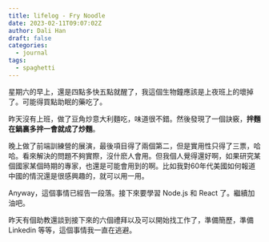 ```yaml
---
title: lifelog - Fry Noodle
date: 2023-02-11T09:07:02Z
author: Dali Han
draft: false
categories:
  - journal
tags:
  - spaghetti
---
```


星期六的早上，還是四點多快五點就醒了，我這個生物鐘應該是上夜班上的壞掉了。可能得買點助眠的藥吃了。

昨天沒有上班，做了豆角炒意大利麵吃，味道很不錯。然後發現了一個訣竅，**拌麵在鍋裏多拌一會就成了炒麵**。

晚上做了前端訓練營的展演，最後項目得了兩個第二，但是實用性只得了三票，哈哈。看來解決的問題不夠實際，沒什麽人會用。但我個人覺得還好啊，如果研究某個國家某個時期的專家，也還是可能會用到的啊。比如我對60年代美國如何報道中國的情況還是很感興趣的，就可以用一用。

Anyway，這個事情已經告一段落。接下來要學習 Node.js 和 React 了。繼續加油吧。

昨天有個助教還談到接下來的六個禮拜以及可以開始找工作了，準備簡歷，準備 Linkedin 等等，這個事情我一直在逃避。
